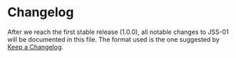 # Changelog

After we reach the first stable release (1.0.0), all notable changes to JSS-01 will be documented in this file. The 
format used is the one suggested by [Keep a Changelog](https://keepachangelog.com/en/1.0.0/).

